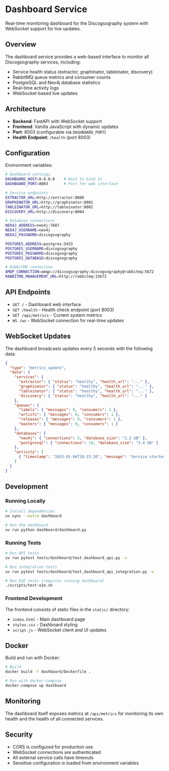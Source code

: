 # Dashboard Service

Real-time monitoring dashboard for the Discogsography system with WebSocket support for live updates.

## Overview

The dashboard service provides a web-based interface to monitor all Discogsography services, including:

- Service health status (extractor, graphinator, tableinator, discovery)
- RabbitMQ queue metrics and consumer counts
- PostgreSQL and Neo4j database statistics
- Real-time activity logs
- WebSocket-based live updates

## Architecture

- **Backend**: FastAPI with WebSocket support
- **Frontend**: Vanilla JavaScript with dynamic updates
- **Port**: 8003 (configurable via `DASHBOARD_PORT`)
- **Health Endpoint**: `/health` (port 8003)

## Configuration

Environment variables:

```bash
# Dashboard settings
DASHBOARD_HOST=0.0.0.0    # Host to bind to
DASHBOARD_PORT=8003       # Port for web interface

# Service endpoints
EXTRACTOR_URL=http://extractor:8000
GRAPHINATOR_URL=http://graphinator:8001
TABLEINATOR_URL=http://tableinator:8002
DISCOVERY_URL=http://discovery:8004

# Database connections
NEO4J_ADDRESS=neo4j:7687
NEO4J_USERNAME=neo4j
NEO4J_PASSWORD=discogsography

POSTGRES_ADDRESS=postgres:5433
POSTGRES_USERNAME=discogsography
POSTGRES_PASSWORD=discogsography
POSTGRES_DATABASE=discogsography

# RabbitMQ connection
AMQP_CONNECTION=amqp://discogsography:discogsography@rabbitmq:5672
RABBITMQ_MANAGEMENT_URL=http://rabbitmq:15672
```

## API Endpoints

- `GET /` - Dashboard web interface
- `GET /health` - Health check endpoint (port 8003)
- `GET /api/metrics` - Current system metrics
- `WS /ws` - WebSocket connection for real-time updates

## WebSocket Updates

The dashboard broadcasts updates every 5 seconds with the following data:

```json
{
  "type": "metrics_update",
  "data": {
    "services": {
      "extractor": { "status": "healthy", "health_url": "..." },
      "graphinator": { "status": "healthy", "health_url": "..." },
      "tableinator": { "status": "healthy", "health_url": "..." },
      "discovery": { "status": "healthy", "health_url": "..." }
    },
    "queues": {
      "labels": { "messages": 0, "consumers": 1 },
      "artists": { "messages": 0, "consumers": 1 },
      "releases": { "messages": 0, "consumers": 1 },
      "masters": { "messages": 0, "consumers": 1 }
    },
    "databases": {
      "neo4j": { "connections": 5, "database_size": "1.2 GB" },
      "postgresql": { "connections": 10, "database_size": "3.4 GB" }
    },
    "activity": [
      { "timestamp": "2025-01-06T10:15:30", "message": "Service started" }
    ]
  }
}
```

## Development

### Running Locally

```bash
# Install dependencies
uv sync --extra dashboard

# Run the dashboard
uv run python dashboard/dashboard.py
```

### Running Tests

```bash
# Run API tests
uv run pytest tests/dashboard/test_dashboard_api.py -v

# Run integration tests
uv run pytest tests/dashboard/test_dashboard_api_integration.py -v

# Run E2E tests (requires running dashboard)
./scripts/test-e2e.sh
```

### Frontend Development

The frontend consists of static files in the `static/` directory:

- `index.html` - Main dashboard page
- `styles.css` - Dashboard styling
- `script.js` - WebSocket client and UI updates

## Docker

Build and run with Docker:

```bash
# Build
docker build -f dashboard/Dockerfile .

# Run with docker-compose
docker-compose up dashboard
```

## Monitoring

The dashboard itself exposes metrics at `/api/metrics` for monitoring its own health and the health of all connected services.

## Security

- CORS is configured for production use
- WebSocket connections are authenticated
- All external service calls have timeouts
- Sensitive configuration is loaded from environment variables
